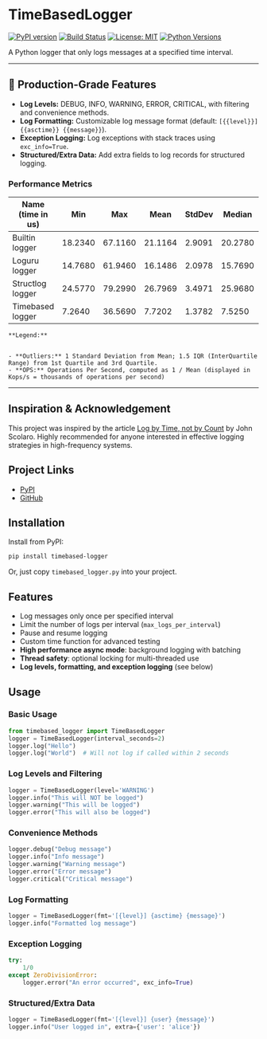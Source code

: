 # TimeBasedLogger

[![PyPI version](https://badge.fury.io/py/timebased-logger.svg)](https://pypi.org/project/timebased-logger/)
[![Build Status](https://github.com/prakashsellathurai/Timebased-logger/actions/workflows/python-package.yml/badge.svg)](https://github.com/prakashsellathurai/Timebased-logger/actions/workflows/python-package.yml)
[![License: MIT](https://img.shields.io/badge/License-MIT-yellow.svg)](https://opensource.org/licenses/MIT)
[![Python Versions](https://img.shields.io/pypi/pyversions/timebased-logger.svg)](https://pypi.org/project/timebased-logger/)

A Python logger that only logs messages at a specified time interval.

---

## 🚀 Production-Grade Features
- **Log Levels:** DEBUG, INFO, WARNING, ERROR, CRITICAL, with filtering and convenience methods.
- **Log Formatting:** Customizable log message format (default: `[{{level}}] {{asctime}} {{message}}`).
- **Exception Logging:** Log exceptions with stack traces using `exc_info=True`.
- **Structured/Extra Data:** Add extra fields to log records for structured logging.


### Performance Metrics

<!-- PERFORMANCE_METRICS_START -->

| Name (time in us)        |    Min    |     Max    |    Mean    |  StdDev   |   Median   |    IQR    | Outliers  | OPS (Kops/s) | Rounds | Iterations |
|------------------------- |-----------|------------|------------|-----------|------------|-----------|-----------|--------------|--------|------------|
| Builtin logger          |   18.2340 |    67.1160 |    21.1164 |    2.9091 |    20.2780 |    1.5375 | 359;461   |      47.3565 |   5648 |          1 |
| Loguru logger           |   14.7680 |    61.9460 |    16.1486 |    2.0978 |    15.7690 |    0.6110 | 360;560   |      61.9249 |   9820 |          1 |
| Structlog logger        |   24.5770 |    79.2990 |    26.7969 |    3.4971 |    25.9680 |    0.7510 | 491;790   |      37.3178 |   8028 |          1 |
| Timebased logger        |    7.2640 |    36.5690 |     7.7202 |    1.3782 |     7.5250 |    0.1010 | 509;1107  |     129.5306 |  19240 |          1 |

    **Legend:**


    - **Outliers:** 1 Standard Deviation from Mean; 1.5 IQR (InterQuartile Range) from 1st Quartile and 3rd Quartile.  
    - **OPS:** Operations Per Second, computed as 1 / Mean (displayed in Kops/s = thousands of operations per second)
    

<!-- PERFORMANCE_METRICS_END -->


---


## Inspiration & Acknowledgement

This project was inspired by the article [Log by Time, not by Count](https://johnscolaro.xyz/blog/log-by-time-not-by-count) by John Scolaro. Highly recommended for anyone interested in effective logging strategies in high-frequency systems.

## Project Links
- [PyPI](https://pypi.org/project/timebased-logger/)
- [GitHub](https://github.com/yourusername/timebased-logger)

## Installation

Install from PyPI:
```sh
pip install timebased-logger
```
Or, just copy `timebased_logger.py` into your project.

## Features
- Log messages only once per specified interval
- Limit the number of logs per interval (`max_logs_per_interval`)
- Pause and resume logging
- Custom time function for advanced testing
- **High performance async mode**: background logging with batching
- **Thread safety**: optional locking for multi-threaded use
- **Log levels, formatting, and exception logging** (see below)

## Usage

### Basic Usage
```python
from timebased_logger import TimeBasedLogger
logger = TimeBasedLogger(interval_seconds=2)
logger.log("Hello")
logger.log("World")  # Will not log if called within 2 seconds
```

### Log Levels and Filtering
```python
logger = TimeBasedLogger(level='WARNING')
logger.info("This will NOT be logged")
logger.warning("This will be logged")
logger.error("This will also be logged")
```

### Convenience Methods
```python
logger.debug("Debug message")
logger.info("Info message")
logger.warning("Warning message")
logger.error("Error message")
logger.critical("Critical message")
```

### Log Formatting
```python
logger = TimeBasedLogger(fmt='[{level}] {asctime} {message}')
logger.info("Formatted log message")
```

### Exception Logging
```python
try:
    1/0
except ZeroDivisionError:
    logger.error("An error occurred", exc_info=True)
```

### Structured/Extra Data
```python
logger = TimeBasedLogger(fmt='[{level}] {user} {message}')
logger.info("User logged in", extra={'user': 'alice'})
```



